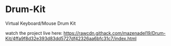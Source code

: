 # Drum-Kit
Virtual Keyboard/Mouse Drum Kit

watch the project live here: https://rawcdn.githack.com/mazenadel19/Drum-Kit/4ffa9f8d32e393d83dd5727df42326aa6bfc31c7/index.html 
